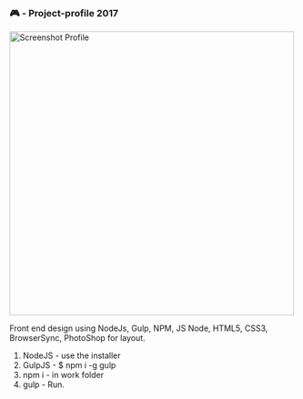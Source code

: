 ### 🎮  - Project-profile 2017

<img src="https://github.com/kleitonADS/profile/blob/master/docs/img/kleitonads.github.io_profile_(iPad%20Pro).png"  width="500px" alt="Screenshot Profile" />

</br>

<p>Front end design using NodeJs, Gulp, NPM, JS Node, HTML5, CSS3, BrowserSync, PhotoShop for layout.</p>

<ol>
	<li>NodeJS - use the installer</li>
	<li>GulpJS - $ npm i -g gulp</li>
	<li>npm i - in work folder</li>
	<li>gulp - Run.</li>
</ol>
